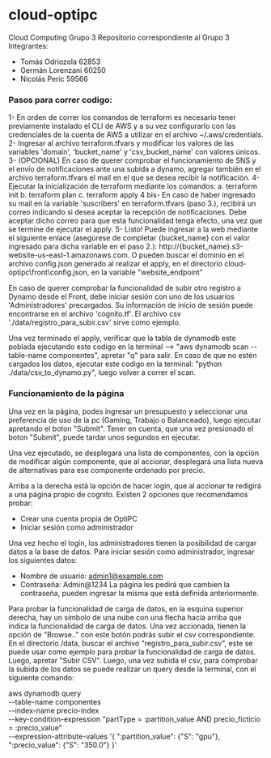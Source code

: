 # cloud-optipc

Cloud Computing Grupo 3
Repositorio correspondiente al Grupo 3
Integrantes:
- Tomás Odriozola 62853
- Germán Lorenzani 60250
- Nicolás Peric 59566

### Pasos para correr codigo:
1- En orden de correr los comandos de terraform es necesario tener previamente instalado el CLI de AWS y a su vez configurarlo con las credenciales de la cuenta de AWS a utilizar en el archivo ~/.aws/credentials.
2- Ingresar al archivo terraform.tfvars y modificar los valores de las variables 'domain', 'bucket_name' y 'csv_bucket_name' con valores únicos.
3- (OPCIONAL) En caso de querer comprobar el funcionamiento de SNS y el envío de notificaciones ante una subida a dynamo, agregar también en el archivo terraform.tfvars el mail en el que se desea recibir la notificación.
4- Ejecutar la inicialización de terraform mediante los comandos:
    a. terraform init
    b. terraform plan
    c. terraform apply
4 bis- En caso de haber ingresado su mail en la variable 'suscribers' en terraform.tfvars (paso 3.), recibirá un correo indicando si desea aceptar la recepción de notificaciones. Debe aceptar dicho correo para que esta funcionalidad tenga efecto, una vez que se termine de ejecutar el apply.
5- Listo! Puede ingresar a la web mediante el siguiente enlace (asegúrese de completar {bucket_name} con el valor ingresado para dicha variable en el paso 2.):
    http://{bucket_name}.s3-website-us-east-1.amazonaws.com. O pueden buscar el dominio en el archivo config.json generado al realizar el apply, en el directorio cloud-optipc\front\config.json, en la variable "website_endpoint"



En caso de querer comprobar la funcionalidad de subir otro registro a Dynamo desde el Front, debe iniciar sesión con uno de los usuarios 'Administradores' precargados. Su información de inicio de sesión puede encontrarse en el archivo 'cognito.tf'. El archivo csv './data/registro_para_subir.csv' sirve como ejemplo.

Una vez terminado el apply, verificar que la tabla de dynamodb este poblada ejecutando este codigo en la terminal --> "aws dynamodb scan --table-name componentes", apretar "q" para salir. En caso de que no estén cargados los datos, ejecutar este codigo en la terminal: "python ./data/csv_to_dynamo.py", luego volver a correr el scan.

### Funcionamiento de la página
Una vez en la página, podes ingresar un presupuesto y seleccionar una preferencia de uso de la pc (Gaming, Trabajo o Balanceado), luego ejecutar apretando el boton "Submit".
Tener en cuenta, que una vez presionado el boton "Submit", puede tardar unos segundos en ejecutar.

Una vez ejecutado, se desplegará una lista de componentes, con la opción de modificar algún componente, que al accionar, desplegará una lista nueva de alternativas para ese componente ordenado por precio.

Arriba a la derecha está la opción de hacer login, que al accionar te redigirá a una página propio de cognito.
Existen 2 opciones que recomendamos probar:
- Crear una cuenta propia de OptiPC
- Iniciar sesión como administrador

Una vez hecho el login, los administradores tienen la posibilidad de cargar datos a la base de datos. Para iniciar sesión como administrador, ingresar los siguientes datos:
- Nombre de usuario: admin1@example.com
- Contraseña: Admin@1234 
La página les pedirá que cambien la contraseña, pueden ingresar la misma que está definida anteriormente.

Para probar la funcionalidad de carga de datos, en la esquina superior derecha, hay un símbolo de una nube con una flecha hacia arriba que indica la funcionalidad de carga de datos. Una vez accionada, tienen la opción de "Browse.." con este botón podrás subir el csv correspondiente.
En el directorio /data, buscar el archivo "registro_para_subir.csv", este se puede usar como ejemplo para probar la funcionalidad de carga de datos. Luego, apretar "Subir CSV".
Luego, una vez subida el csv, para comprobar la subida de los datos se puede realizar un query desde la terminal, con el siguiente comando: 

aws dynamodb query \
    --table-name componentes \
    --index-name precio-index \
    --key-condition-expression "partType = :partition_value AND precio_ficticio = :precio_value" \
    --expression-attribute-values '{
        ":partition_value": {"S": "gpu"},
        ":precio_value": {"S": "350.0"}
    }'